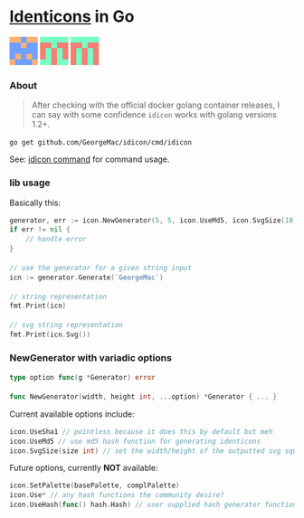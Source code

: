 [Identicons](http://en.wikipedia.org/wiki/Identicon) in Go
================

![georgemac](https://raw.githubusercontent.com/GeorgeMac/idicon/gh-pages/images/georgemac.png)
![gobug.me](https://raw.githubusercontent.com/GeorgeMac/idicon/gh-pages/images/gobugme.png)
![incisive.ly](https://raw.githubusercontent.com/GeorgeMac/idicon/gh-pages/images/incisively.png)

### About

> After checking with the official docker golang container releases, I can say with some confidence `idicon` works with golang versions 1.2+.

`go get github.com/GeorgeMac/idicon/cmd/idicon`

See: [idicon command](https://github.com/GeorgeMac/idicon/tree/master/cmd/idicon) for command usage.

### lib usage

Basically this:
```go
generator, err := icon.NewGenerator(5, 5, icon.UseMd5, icon.SvgSize(10))
if err != nil {
    // handle error
}

// use the generator for a given string input
icn := generator.Generate(`GeorgeMac`)

// string representation
fmt.Print(icn)

// svg string representation
fmt.Print(icn.Svg())
```

### NewGenerator with variadic options

```go
type option func(g *Generator) error

func NewGenerator(width, height int, ...option) *Generator { ... }
```

Current available options include:

```go
icon.UseSha1 // pointless because it does this by default but meh
icon.UseMd5 // use md5 hash function for generating identicons
icon.SvgSize(size int) // set the width/height of the outputted svg squares
```

Future options, currently **NOT** available:
```go
icon.SetPalette(basePalette, complPalette)
icon.Use* // any hash functions the community desire?
icon.UseHash(func() hash.Hash) // user supplied hash generator function
```
